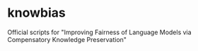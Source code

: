# knowbias
Official scripts for "Improving Fairness of Language Models via Compensatory Knowledge Preservation"
